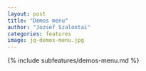 ```yaml
---
layout: post
title: "Demos menu"
author: "Jozsef Szalontai"
categories: features
image: jq-demos-menu.jpg
---
```


{% include subfeatures/demos-menu.md %}